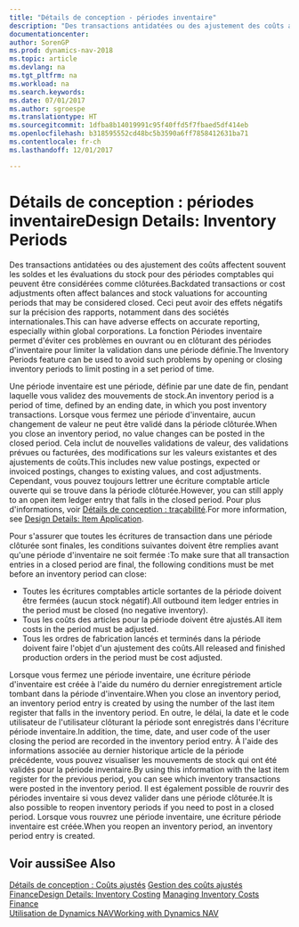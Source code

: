 ```yaml
---
title: "Détails de conception - périodes inventaire"
description: "Des transactions antidatées ou des ajustement des coûts affectent souvent les soldes et les évaluations du stock pour des périodes comptables qui peuvent être considérées comme clôturées. Ceci peut avoir des effets négatifs sur la précision des rapports, notamment dans des sociétés internationales. La fonction Périodes inventaire permet d'éviter ces problèmes en ouvrant ou en clôturant des périodes d'inventaire pour limiter la validation dans une période définie."
documentationcenter: 
author: SorenGP
ms.prod: dynamics-nav-2018
ms.topic: article
ms.devlang: na
ms.tgt_pltfrm: na
ms.workload: na
ms.search.keywords: 
ms.date: 07/01/2017
ms.author: sgroespe
ms.translationtype: HT
ms.sourcegitcommit: 1dfba8b14019991c95f40ffd5f7fbaed5df414eb
ms.openlocfilehash: b318595552cd48bc5b3590a6ff7858412631ba71
ms.contentlocale: fr-ch
ms.lasthandoff: 12/01/2017

---
```

# <a name="design-details-inventory-periods"></a><span data-ttu-id="29bdf-105">Détails de conception : périodes inventaire</span><span class="sxs-lookup"><span data-stu-id="29bdf-105">Design Details: Inventory Periods</span></span>
<span data-ttu-id="29bdf-106">Des transactions antidatées ou des ajustement des coûts affectent souvent les soldes et les évaluations du stock pour des périodes comptables qui peuvent être considérées comme clôturées.</span><span class="sxs-lookup"><span data-stu-id="29bdf-106">Backdated transactions or cost adjustments often affect balances and stock valuations for accounting periods that may be considered closed.</span></span> <span data-ttu-id="29bdf-107">Ceci peut avoir des effets négatifs sur la précision des rapports, notamment dans des sociétés internationales.</span><span class="sxs-lookup"><span data-stu-id="29bdf-107">This can have adverse effects on accurate reporting, especially within global corporations.</span></span> <span data-ttu-id="29bdf-108">La fonction Périodes inventaire permet d'éviter ces problèmes en ouvrant ou en clôturant des périodes d'inventaire pour limiter la validation dans une période définie.</span><span class="sxs-lookup"><span data-stu-id="29bdf-108">The Inventory Periods feature can be used to avoid such problems by opening or closing inventory periods to limit posting in a set period of time.</span></span>  

 <span data-ttu-id="29bdf-109">Une période inventaire est une période, définie par une date de fin, pendant laquelle vous validez des mouvements de stock.</span><span class="sxs-lookup"><span data-stu-id="29bdf-109">An inventory period is a period of time, defined by an ending date, in which you post inventory transactions.</span></span> <span data-ttu-id="29bdf-110">Lorsque vous fermez une période d'inventaire, aucun changement de valeur ne peut être validé dans la période clôturée.</span><span class="sxs-lookup"><span data-stu-id="29bdf-110">When you close an inventory period, no value changes can be posted in the closed period.</span></span> <span data-ttu-id="29bdf-111">Cela inclut de nouvelles validations de valeur, des validations prévues ou facturées, des modifications sur les valeurs existantes et des ajustements de coûts.</span><span class="sxs-lookup"><span data-stu-id="29bdf-111">This includes new value postings, expected or invoiced postings, changes to existing values, and cost adjustments.</span></span> <span data-ttu-id="29bdf-112">Cependant, vous pouvez toujours lettrer une écriture comptable article ouverte qui se trouve dans la période clôturée.</span><span class="sxs-lookup"><span data-stu-id="29bdf-112">However, you can still apply to an open item ledger entry that falls in the closed period.</span></span> <span data-ttu-id="29bdf-113">Pour plus d'informations, voir [Détails de conception : traçabilité](design-details-item-application.md).</span><span class="sxs-lookup"><span data-stu-id="29bdf-113">For more information, see [Design Details: Item Application](design-details-item-application.md).</span></span>  

 <span data-ttu-id="29bdf-114">Pour s'assurer que toutes les écritures de transaction dans une période clôturée sont finales, les conditions suivantes doivent être remplies avant qu'une période d'inventaire ne soit fermée :</span><span class="sxs-lookup"><span data-stu-id="29bdf-114">To make sure that all transaction entries in a closed period are final, the following conditions must be met before an inventory period can close:</span></span>  

-   <span data-ttu-id="29bdf-115">Toutes les écritures comptables article sortantes de la période doivent être fermées (aucun stock négatif).</span><span class="sxs-lookup"><span data-stu-id="29bdf-115">All outbound item ledger entries in the period must be closed (no negative inventory).</span></span>  
-   <span data-ttu-id="29bdf-116">Tous les coûts des articles pour la période doivent être ajustés.</span><span class="sxs-lookup"><span data-stu-id="29bdf-116">All item costs in the period must be adjusted.</span></span>  
-   <span data-ttu-id="29bdf-117">Tous les ordres de fabrication lancés et terminés dans la période doivent faire l'objet d'un ajustement des coûts.</span><span class="sxs-lookup"><span data-stu-id="29bdf-117">All released and finished production orders in the period must be cost adjusted.</span></span>  

 <span data-ttu-id="29bdf-118">Lorsque vous fermez une période inventaire, une écriture période d'inventaire est créée à l'aide du numéro du dernier enregistrement article tombant dans la période d'inventaire.</span><span class="sxs-lookup"><span data-stu-id="29bdf-118">When you close an inventory period, an inventory period entry is created by using the number of the last item register that falls in the inventory period.</span></span> <span data-ttu-id="29bdf-119">En outre, le délai, la date et le code utilisateur de l'utilisateur clôturant la période sont enregistrés dans l'écriture période inventaire.</span><span class="sxs-lookup"><span data-stu-id="29bdf-119">In addition, the time, date, and user code of the user closing the period are recorded in the inventory period entry.</span></span> <span data-ttu-id="29bdf-120">À l'aide des informations associée au dernier historique article de la période précédente, vous pouvez visualiser les mouvements de stock qui ont été validés pour la période inventaire.</span><span class="sxs-lookup"><span data-stu-id="29bdf-120">By using this information with the last item register for the previous period, you can see which inventory transactions were posted in the inventory period.</span></span> <span data-ttu-id="29bdf-121">Il est également possible de rouvrir des périodes inventaire si vous devez valider dans une période clôturée.</span><span class="sxs-lookup"><span data-stu-id="29bdf-121">It is also possible to reopen inventory periods if you need to post in a closed period.</span></span> <span data-ttu-id="29bdf-122">Lorsque vous rouvrez une période inventaire, une écriture période inventaire est créée.</span><span class="sxs-lookup"><span data-stu-id="29bdf-122">When you reopen an inventory period, an inventory period entry is created.</span></span>  

## <a name="see-also"></a><span data-ttu-id="29bdf-123">Voir aussi</span><span class="sxs-lookup"><span data-stu-id="29bdf-123">See Also</span></span>  
 <span data-ttu-id="29bdf-124">[Détails de conception : Coûts ajustés](design-details-inventory-costing.md) [Gestion des coûts ajustés](finance-manage-inventory-costs.md) [Finance](finance.md)</span><span class="sxs-lookup"><span data-stu-id="29bdf-124">[Design Details: Inventory Costing](design-details-inventory-costing.md) [Managing Inventory Costs](finance-manage-inventory-costs.md) [Finance](finance.md)</span></span>  
 [<span data-ttu-id="29bdf-125">Utilisation de Dynamics NAV</span><span class="sxs-lookup"><span data-stu-id="29bdf-125">Working with Dynamics NAV</span></span>](ui-work-product.md)

